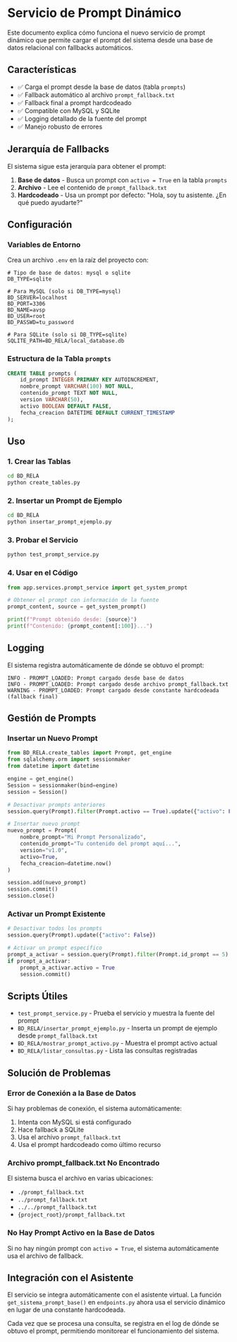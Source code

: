 # Servicio de Prompt Dinámico

Este documento explica cómo funciona el nuevo servicio de prompt dinámico que permite cargar el prompt del sistema desde una base de datos relacional con fallbacks automáticos.

## Características

- ✅ Carga el prompt desde la base de datos (tabla `prompts`)
- ✅ Fallback automático al archivo `prompt_fallback.txt`
- ✅ Fallback final a prompt hardcodeado
- ✅ Compatible con MySQL y SQLite
- ✅ Logging detallado de la fuente del prompt
- ✅ Manejo robusto de errores

## Jerarquía de Fallbacks

El sistema sigue esta jerarquía para obtener el prompt:

1. **Base de datos** - Busca un prompt con `activo = True` en la tabla `prompts`
2. **Archivo** - Lee el contenido de `prompt_fallback.txt`
3. **Hardcodeado** - Usa un prompt por defecto: "Hola, soy tu asistente. ¿En qué puedo ayudarte?"

## Configuración

### Variables de Entorno

Crea un archivo `.env` en la raíz del proyecto con:

```env
# Tipo de base de datos: mysql o sqlite
DB_TYPE=sqlite

# Para MySQL (solo si DB_TYPE=mysql)
BD_SERVER=localhost
BD_PORT=3306
BD_NAME=avsp
BD_USER=root
BD_PASSWD=tu_password

# Para SQLite (solo si DB_TYPE=sqlite)
SQLITE_PATH=BD_RELA/local_database.db
```

### Estructura de la Tabla `prompts`

```sql
CREATE TABLE prompts (
    id_prompt INTEGER PRIMARY KEY AUTOINCREMENT,
    nombre_prompt VARCHAR(100) NOT NULL,
    contenido_prompt TEXT NOT NULL,
    version VARCHAR(50),
    activo BOOLEAN DEFAULT FALSE,
    fecha_creacion DATETIME DEFAULT CURRENT_TIMESTAMP
);
```

## Uso

### 1. Crear las Tablas

```bash
cd BD_RELA
python create_tables.py
```

### 2. Insertar un Prompt de Ejemplo

```bash
cd BD_RELA
python insertar_prompt_ejemplo.py
```

### 3. Probar el Servicio

```bash
python test_prompt_service.py
```

### 4. Usar en el Código

```python
from app.services.prompt_service import get_system_prompt

# Obtener el prompt con información de la fuente
prompt_content, source = get_system_prompt()

print(f"Prompt obtenido desde: {source}")
print(f"Contenido: {prompt_content[:100]}...")
```

## Logging

El sistema registra automáticamente de dónde se obtuvo el prompt:

```
INFO - PROMPT_LOADED: Prompt cargado desde base de datos
INFO - PROMPT_LOADED: Prompt cargado desde archivo prompt_fallback.txt
WARNING - PROMPT_LOADED: Prompt cargado desde constante hardcodeada (fallback final)
```

## Gestión de Prompts

### Insertar un Nuevo Prompt

```python
from BD_RELA.create_tables import Prompt, get_engine
from sqlalchemy.orm import sessionmaker
from datetime import datetime

engine = get_engine()
Session = sessionmaker(bind=engine)
session = Session()

# Desactivar prompts anteriores
session.query(Prompt).filter(Prompt.activo == True).update({"activo": False})

# Insertar nuevo prompt
nuevo_prompt = Prompt(
    nombre_prompt="Mi Prompt Personalizado",
    contenido_prompt="Tu contenido del prompt aquí...",
    version="v1.0",
    activo=True,
    fecha_creacion=datetime.now()
)

session.add(nuevo_prompt)
session.commit()
session.close()
```

### Activar un Prompt Existente

```python
# Desactivar todos los prompts
session.query(Prompt).update({"activo": False})

# Activar un prompt específico
prompt_a_activar = session.query(Prompt).filter(Prompt.id_prompt == 5).first()
if prompt_a_activar:
    prompt_a_activar.activo = True
    session.commit()
```

## Scripts Útiles

- `test_prompt_service.py` - Prueba el servicio y muestra la fuente del prompt
- `BD_RELA/insertar_prompt_ejemplo.py` - Inserta un prompt de ejemplo desde `prompt_fallback.txt`
- `BD_RELA/mostrar_prompt_activo.py` - Muestra el prompt activo actual
- `BD_RELA/listar_consultas.py` - Lista las consultas registradas

## Solución de Problemas

### Error de Conexión a la Base de Datos

Si hay problemas de conexión, el sistema automáticamente:
1. Intenta con MySQL si está configurado
2. Hace fallback a SQLite
3. Usa el archivo `prompt_fallback.txt`
4. Usa el prompt hardcodeado como último recurso

### Archivo prompt_fallback.txt No Encontrado

El sistema busca el archivo en varias ubicaciones:
- `./prompt_fallback.txt`
- `../prompt_fallback.txt`
- `../../prompt_fallback.txt`
- `{project_root}/prompt_fallback.txt`

### No Hay Prompt Activo en la Base de Datos

Si no hay ningún prompt con `activo = True`, el sistema automáticamente usa el archivo de fallback.

## Integración con el Asistente

El servicio se integra automáticamente con el asistente virtual. La función `get_sistema_prompt_base()` en `endpoints.py` ahora usa el servicio dinámico en lugar de una constante hardcodeada.

Cada vez que se procesa una consulta, se registra en el log de dónde se obtuvo el prompt, permitiendo monitorear el funcionamiento del sistema. 